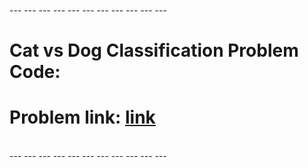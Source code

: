 <br>
---
---
---
---
---
---
---
---
---
---
---
<br>

# Cat vs Dog Classification Problem Code:

# Problem link: [link](https://colab.research.google.com/drive/1fXdlP7BeZuOo4PTkmet2nDo68txWjtco)

<br>
---
---
---
---
---
---
---
---
---
---
---
<br>
